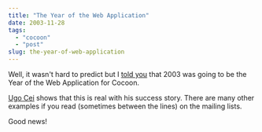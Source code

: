 ```yaml
---
title: "The Year of the Web Application"
date: 2003-11-28
tags: 
  - "cocoon"
  - "post"
slug: the-year-of-web-application
---
```


Well, it wasn't hard to predict but I [told you](http://codeconsult.ch/bertrand/archives/000030.html) that 2003 was going to be the Year of the Web Application for Cocoon.

[Ugo Cei](http://www.beblogging.com/blog/20031127-235452) shows that this is real with his success story. There are many other examples if you read (sometimes between the lines) on the mailing lists.

Good news!
